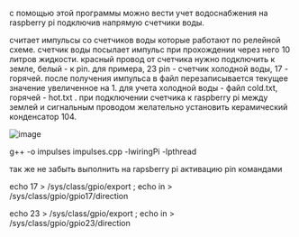 с помощью этой программы можно вести учет водоснабжения на raspberry pi подключив напрямую счетчики воды.

считает импульсы со счетчиков воды которые работают по релейной схеме. счетчик воды посылает импульс при прохождении через него 10 литров жидкости. красный провод от счетчика нужно подключить к земле, белый - к pin. для примера, 23 pin - счетчик холодной воды, 17 - горячей. после получения импульса в файл перезаписывается текущее значение увеличенное на 1. для учета холодной воды - файл cold.txt, горячей - hot.txt . при подключении счетчика к raspberry pi между землей и сигнальным проводом желательно установить керамический конденсатор 104.

![image](https://github.com/dobanov/impulses_count/assets/117526546/91c49a8b-3524-42a2-bee7-199e827616f9)

g++ -o impulses impulses.cpp -lwiringPi -lpthread

так же не забыть выполнить на rapsberry pi активацию pin командами 

echo 17 > /sys/class/gpio/export ; echo in > /sys/class/gpio/gpio17/direction

echo 23 > /sys/class/gpio/export ; echo in > /sys/class/gpio/gpio23/direction
